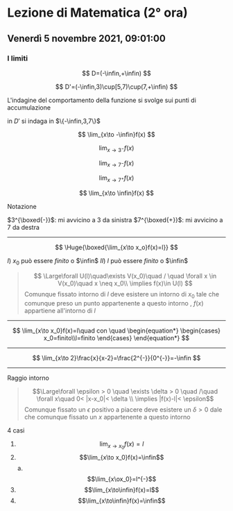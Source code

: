 #  Lezione di Matematica (2° ora)
## Venerdì 5 novembre 2021, 09:01:00
### I limiti

$$
D=(-\infin,+\infin)
$$

$$
D'=(-\infin,3)\cup[5,7)\cup(7,+\infin)
$$


L'indagine del comportamento della funzione si svolge sui punti di accumulazione

in $D'$ si  indaga in $\{-\infin,3,7\}$



$$
\lim_{x\to -\infin}f(x)
$$

$$
\lim_{x\to 3^{-}}f(x)
$$

$$
\lim_{x\to 7^{-}}f(x)
$$

$$
\lim_{x\to 7^{+}}f(x)
$$

$$
\lim_{x\to \infin}f(x)
$$

Notazione

$3^{\boxed{-}}$: mi avvicino a $3$ da sinistra
$7^{\boxed{+}}$: mi avvicino a $7$ da destra


---


$$
\Huge{\boxed{\lim_{x\to x_o}f(x)=l}}
$$

$I)$ $x_0$ può essere $finito$ o $\infin$
$II)$ $l$ può essere $finito$ o $\infin$


> $$
\Large\forall U(l)\quad\exists V(x_0)\quad / \quad \forall x \in V(x_0)\quad x \neq x_0\\
\implies f(x)\in U(l)
$$
> Comunque fissato  intorno di $l$ deve esistere un intorno di $x_0$ tale che comunque  preso un punto appartenente a questo intorno , $f(x)$ appartiene all'intorno di $l$

---


$$
\lim_{x\to x_0}f(x)=l\quad con \quad \begin{equation*} \begin{cases} x_0=finito\\l=finito \end{cases} \end{equation*}
$$




---

$$
\lim_{x\to 2}\frac{x}{x-2}=\frac{2^{-}}{0^{-}}=-\infin
$$

---

Raggio intorno

> $$\Large\forall \epsilon > 0 \quad \exists \delta > 0 \quad /\quad \forall x\quad 0< |x-x_0|< \delta \\ \implies |f(x)-l|< \epsilon$$
> Comunque fissato un $\epsilon$ positivo a piacere deve esistere un $\delta > 0$ dale che comunque fissato un $x$ appartenente a questo intorno

4 casi
1. $$
\lim_{x\to x_0}f(x)=l
$$
2. $$\lim_{x\to x_0}f(x)=\infin$$ a. $$\lim_{x\ox_0}=l^{-}$$
3. $$\lim_{x\to\infin}f(x)=l$$
4. $$\lim_{x\to\infin}f(x)=\infin$$
<!--stackedit_data:
eyJoaXN0b3J5IjpbLTkzMDU3NTEzNSwtNzA3Mjc0MTkxLDE3Nj
k5NjUzMDEsOTQyODM3MDE4LC0xMjIxODMzMzE5LC03MjI5MDk1
MDddfQ==
-->